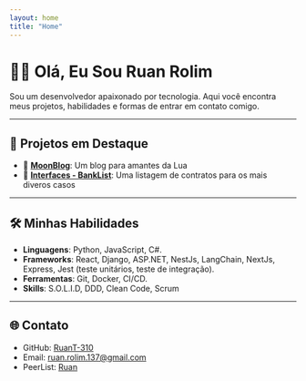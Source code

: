 ```yaml
---
layout: home
title: "Home"
---
```


# 🧑‍💻 Olá, Eu Sou Ruan Rolim

Sou um desenvolvedor apaixonado por tecnologia. Aqui você encontra meus projetos, habilidades e formas de entrar em contato comigo.

---
## 🚀 Projetos em Destaque

- 🌟 **[MoonBlog](https://github.com/RuanT-310/Projeto1)**: Um blog para amantes da Lua
- 🌟 **[Interfaces - BankList](https://github.com/RuanT-310/Projeto2)**: Uma listagem de contratos para os mais diveros casos

---

## 🛠️ Minhas Habilidades

- **Linguagens**: Python, JavaScript, C#.
- **Frameworks**: React, Django, ASP.NET, NestJs, LangChain, NextJs, Express, Jest (teste unitários, teste de integração).
- **Ferramentas**: Git, Docker, CI/CD.
- **Skills**: S.O.L.I.D, DDD, Clean Code, Scrum

---

## 🌐 Contato

- GitHub: [RuanT-310](https://github.com/RuanT-310)
- Email: [ruan.rolim.137@gmail.com](mailto:SeuEmail@email.com)
- PeerList: [Ruan](https://peerlist.io/ruanrolim)
